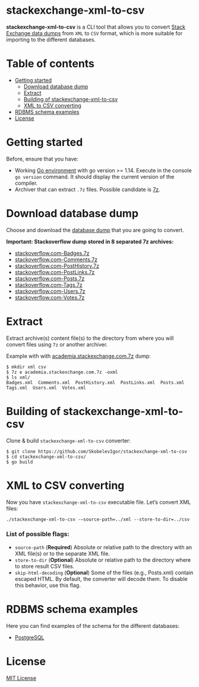 # stackexchange-xml-to-csv

**stackexchange-xml-to-csv** is a CLI tool that allows you to convert [Stack Exchange data dumps](https://archive.org/download/stackexchange) from `XML` to `CSV` format, which is more suitable for importing to the different databases.

Table of contents
=================
* [Getting started](#getting-started)
    * [Download database dump](#download-database-dump)
    * [Extract](#extract)
    * [Building of stackexchange-xml-to-csv](#building-of-stackexchange-xml-to-csv)
    * [XML to CSV converting](#xml-to-csv-converting)
* [RDBMS schema examples](#rdbms-schema-examples)
* [License](#license)


Getting started
===============
Before, ensure that you have:
* Working [Go environment](https://golang.org/doc/install) with go version >= 1.14. Execute in the console `go version` command. It should display the current version of the compiler.
* Archiver that can extract `.7z` files. Possible candidate is [7z](https://www.7-zip.org/).


Download database dump
======================

Choose and download the [database dump](https://archive.org/download/stackexchange) that you are going to convert.

**Important: Stackoverflow dump stored in 8 separated 7z archives:**

* [stackoverflow.com-Badges.7z](https://archive.org/download/stackexchange/stackoverflow.com-Badges.7z)
* [stackoverflow.com-Comments.7z](https://archive.org/download/stackexchange/stackoverflow.com-Comments.7z)
* [stackoverflow.com-PostHistory.7z](https://archive.org/download/stackexchange/stackoverflow.com-PostHistory.7z)
* [stackoverflow.com-PostLinks.7z](https://archive.org/download/stackexchange/stackoverflow.com-PostLinks.7z)
* [stackoverflow.com-Posts.7z](https://archive.org/download/stackexchange/stackoverflow.com-Posts.7z)
* [stackoverflow.com-Tags.7z](https://archive.org/download/stackexchange/stackoverflow.com-Tags.7z)
* [stackoverflow.com-Users.7z](https://archive.org/download/stackexchange/stackoverflow.com-Users.7z)
* [stackoverflow.com-Votes.7z](https://archive.org/download/stackexchange/stackoverflow.com-Votes.7z)

Extract
=======

Extract archive(s) content file(s) to the directory from where you will convert files using `7z` or another archiver.

Example with with [academia.stackexchange.com.7z](https://archive.org/download/stackexchange/academia.stackexchange.com.7z) dump:
```shell
$ mkdir xml csv
$ 7z e academia.stackexchange.com.7z -oxml
$ ls xml/
Badges.xml  Comments.xml  PostHistory.xml  PostLinks.xml  Posts.xml  Tags.xml  Users.xml  Votes.xml
```

Building of stackexchange-xml-to-csv
====================================

Clone & build `stackexchange-xml-to-csv` converter:

```shell
$ git clone https://github.com/SkobelevIgor/stackexchange-xml-to-csv
$ cd stackexchange-xml-to-csv/
$ go build
```

XML to CSV converting
=====================

Now you have `stackexchange-xml-to-csv` executable file. Let’s convert XML files:
```
./stackexchange-xml-to-csv -—source-path=../xml --store-to-dir=../csv
```
### List of possible flags:

* `source-path` (**Required**) Absolute or relative path to the directory with an XML file(s) or to the separate XML file.
* `store-to-dir` (**Optional**) Absolute or relative path to the directory where to store result CSV files.
* `skip-html-decoding` (**Optional**) Some of the files (e.g., Posts.xml) contain escaped HTML. By default, the converter will decode them. To disable this behavior, use this flag.


RDBMS schema examples
=====================
Here you can find examples of the schema for the different databases:

* [PostgreSQL](./example/postgresql_ddl.sql)

License
=======

[MIT License](./LICENSE)
